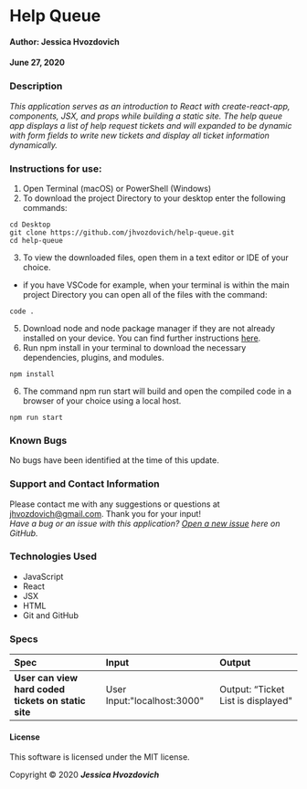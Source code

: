# **Help Queue**

#### Author: **Jessica Hvozdovich**
#### June 27, 2020

### Description

_This application serves as an introduction to React with create-react-app, components, JSX, and props while building a static site. The help queue app displays a list of help request tickets and will expanded to be dynamic with form fields to write new tickets and display all ticket information dynamically._

### Instructions for use:

1. Open Terminal (macOS) or PowerShell (Windows)
2. To download the project Directory to your desktop enter the following commands:
```
cd Desktop
git clone https://github.com/jhvozdovich/help-queue.git
cd help-queue
```
3. To view the downloaded files, open them in a text editor or IDE of your choice.
* if you have VSCode for example, when your terminal is within the main project Directory you can open all of the files with the command:
```
code .
```
5. Download node and node package manager if they are not already installed on your device. You can find further instructions [here](https://www.learnhowtoprogram.com/intermediate-javascript/getting-started-with-javascript-8d3b52cf-3755-481d-80c5-46f1d3a8ffeb/installing-node-js-14f2721a-61e0-44b3-af1f-73f17348c8f4).
5. Run npm install in your terminal to download the necessary dependencies, plugins, and modules.
```
npm install
```
6. The command npm run start will build and open the compiled code in a browser of your choice using a local host.
```
npm run start
```

### Known Bugs

No bugs have been identified at the time of this update.

### Support and Contact Information

Please contact me with any suggestions or questions at jhvozdovich@gmail.com. Thank you for your input!  
_Have a bug or an issue with this application? [Open a new issue](https://github.com/jhvozdovich/help-queue/issues) here on GitHub._

### Technologies Used

* JavaScript
* React
* JSX
* HTML
* Git and GitHub

### Specs
| Spec | Input | Output |
| :------------- | :------------- | :------------- |
| **User can view hard coded tickets on static site** | User Input:"localhost:3000" | Output: “Ticket List is displayed" |

#### License

This software is licensed under the MIT license.

Copyright © 2020 **_Jessica Hvozdovich_**
